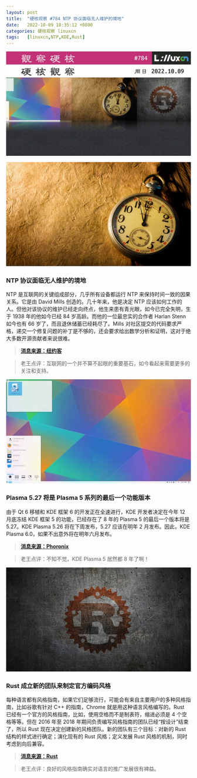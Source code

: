 ```yaml
---
layout: post
title:	"硬核观察 #784 NTP 协议面临无人维护的境地"
date:	2022-10-09 18:35:12 +0800 
categories:	硬核观察 linuxcn 
tags:	[linuxcn,NTP,KDE,Rust]
---
```



![](/Asserts/Images/album/202210/09/183427w2obdfsvolzvlq5d.jpg)


![](/Asserts/Images/album/202210/09/183433qnw9uizk88fgznwi.jpg)


### NTP 协议面临无人维护的境地


NTP 是互联网的关键组成部分，几乎所有设备都运行 NTP 来保持时间一致的因果关系。它是由 David Mills 创造的。几十年来，他是决定 NTP 应该如何工作的人。但他对该协议的维护已经走向终点，他生来患有青光眼，如今已完全失明，生于 1938 年的他如今已经 84 岁高龄。而他的一位最忠实的合作者 Harlan Stenn 如今也有 66 岁了，而且退休储蓄已经耗尽了。Mills 对社区提交的代码要求严格，递交一个修复问题的补丁是不够的，还会要求给出数学分析和证明，这对于绝大多数开源贡献者来说很难。



> 
> **[消息来源：纽约客](https://www.newyorker.com/tech/annals-of-technology/the-thorny-problem-of-keeping-the-internets-time)**
> 
> 
> 



> 
> 老王点评：互联网的一个并不算不起眼的重要基石，如今看起来需要更多的关注和支持。
> 
> 
> 


![](/Asserts/Images/album/202210/09/183444zagj24pzgqjupctt.jpg)


### Plasma 5.27 将是 Plasma 5 系列的最后一个功能版本


由于 Qt 6 移植和 KDE 框架 6 的开发正在全速进行，KDE 开发者决定在今年 12 月底冻结 KDE 框架 5 的功能，已经存在了 8 年的 Plasma 5 的最后一个版本将是 5.27。KDE Plasma 5.26 将在下周发布，5.27 应该在明年 2 月发布。因此，KDE Plasma 6.0，如果不出意外将在明年六月发布。



> 
> **[消息来源：Phoronix](https://www.phoronix.com/news/Plasma-5.27-Last-5-Release)**
> 
> 
> 



> 
> 老王点评：不知不觉，KDE Plasma 5 居然都 8 年了啊！
> 
> 
> 


![](/Asserts/Images/album/202210/09/183457d19u9fzgh91hsuht.jpg)


### Rust 成立新的团队来制定官方编码风格


每种语言都有风格指南，如果它们足够流行，可能会有来自主要用户的多种风格指南，比如谷歌有针对 C++ 的指南，Chrome 就是用这种语言风格编写的。Rust 已经有一个官方的风格指南，比如，使用空格而不是制表符，缩进必须是 4 个空格等等。但在 2016 年至 2018 年期间负责编写风格指南的团队已经“按设计”结束了，所以 Rust 现在决定创建新的风格团队。新的团队有三个目标：对新的 Rust 结构的样式进行确定；演化现有的 Rust 风格；定义发展 Rust 风格的机制，同时考虑到向后兼容。



> 
> **[消息来源：Rust](https://blog.rust-lang.org/inside-rust/2022/09/29/announcing-the-rust-style-team.html)**
> 
> 
> 



> 
> 老王点评：良好的风格指南确实对语言的推广发展很有裨益。
> 
> 
>
